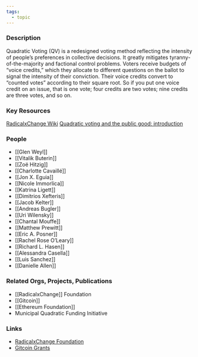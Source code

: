 ```yaml
---
tags:
  - topic
---
```


### Description
Quadratic Voting (QV) is a redesigned voting method reflecting the intensity of people’s preferences in collective decisions. It greatly mitigates tyranny-of-the-majority and factional control problems. Voters receive budgets of “voice credits,” which they allocate to different questions on the ballot to signal the intensity of their conviction. Their voice credits convert to “counted votes” according to their square root. So if you put one voice credit on an issue, that is one vote; four credits are two votes; nine credits are three votes, and so on.

### Key Resources

[RadicalxChange Wiki](https://www.radicalxchange.org/wiki/quadratic-voting/)
[Quadratic voting and the public good: introduction](https://www.radicalxchange.org/media/papers/qv-and-the-public-good.pdf)

### People

- [[Glen Weyl]]
- [[Vitalik Buterin]]
- [[Zoë Hitzig]]
- [[Charlotte Cavaillé]]
- [[Jon X. Eguia]]
- [[Nicole Immorlica]]
- [[Katrina Ligett]]
- [[Dimitrios Xefteris]]
- [[Jacob Kelter]]
- [[Andreas Bugler]]
- [[Uri Wilensky]]
- [[Chantal Mouffe]]
- [[Matthew Prewitt]]
- [[Eric A. Posner]]
- [[Rachel Rose O’Leary]]
- [[Richard L. Hasen]]
- [[Alessandra Casella]]
- [[Luis Sanchez]]
- [[Danielle Allen]]

### Related Orgs, Projects, Publications
- [[RadicalxChange]] Foundation
- [[Gitcoin]]
- [[Ethereum Foundation]]
- Municipal Quadratic Funding Initiative

### Links
- [RadicalxChange Foundation](https://www.radicalxchange.org/)
- [Gitcoin Grants](https://gitcoin.co/)
